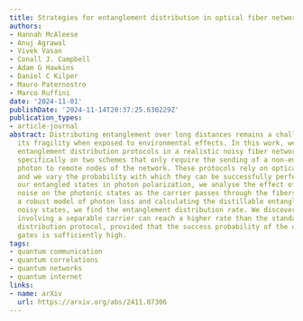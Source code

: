 ```yaml
---
title: Strategies for entanglement distribution in optical fiber networks
authors:
- Hannah McAleese
- Anuj Agrawal
- Vivek Vasan
- Conall J. Campbell
- Adam G Hawkins
- Daniel C Kilper
- Mauro Paternostro
- Marco Ruffini
date: '2024-11-01'
publishDate: '2024-11-14T20:37:25.630229Z'
publication_types:
- article-journal
abstract: Distributing entanglement over long distances remains a challenge due to
  its fragility when exposed to environmental effects. In this work, we compare various
  entanglement distribution protocols in a realistic noisy fiber network. We focus
  specifically on two schemes that only require the sending of a non-entangled carrier
  photon to remote nodes of the network. These protocols rely on optical CNOT gates
  and we vary the probability with which they can be successfully performed. Encoding
  our entangled states in photon polarization, we analyse the effect of depolarizing
  noise on the photonic states as the carrier passes through the fibers. Building
  a robust model of photon loss and calculating the distillable entanglement of the
  noisy states, we find the entanglement distribution rate. We discover that methods
  involving a separable carrier can reach a higher rate than the standard entanglement
  distribution protocol, provided that the success probability of the optical CNOT
  gates is sufficiently high.
tags:
- quantum communication
- quantum correlations
- quantum networks
- quantum internet
links:
- name: arXiv
  url: https://arxiv.org/abs/2411.07306
---
```

